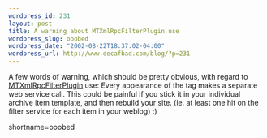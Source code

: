```yaml
--- 
wordpress_id: 231
layout: post
title: A warning about MTXmlRpcFilterPlugin use
wordpress_slug: ooobed
wordpress_date: "2002-08-22T18:37:02-04:00"
wordpress_url: http://www.decafbad.com/blog/?p=231
---
```

<p>A few words of warning, which should be pretty obvious, with regard to <a href="http://www.decafbad.com/twiki/bin/view/Main/MTXmlRpcFilterPlugin">MTXmlRpcFilterPlugin</a> use:  Every appearance of the tag makes a separate web service call.  This could be painful if you stick it in your individual archive item template, and then rebuild your site.  (ie. at least one hit on the filter service for each item in your weblog)  :)</p>
<!--more-->
shortname=ooobed
